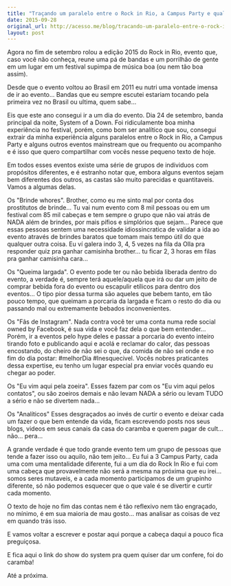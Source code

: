 ```yaml
---
title: "Traçando um paralelo entre o Rock in Rio, a Campus Party e qualquer evento mainstream atual."
date: 2015-09-28
original_url: http://acesso.me/blog/tracando-um-paralelo-entre-o-rock-in-rio-a-campus-party-e-qualquer-evento-mainstream-atual/
layout: post
---
```


Agora no fim de setembro rolou a edição 2015 do Rock in Rio, evento que, caso você não conheça, reune uma pá de bandas e um porrilhão de gente em um lugar em um festival supimpa de música boa (ou nem tão boa assim).

Desde que o evento voltou ao Brasil em 2011 eu nutri uma vontade imensa de ir ao evento... Bandas que eu sempre escutei estariam tocando pela primeira vez no Brasil ou ultima, quem sabe...

Eis que este ano consegui ir a um dia do evento. Dia 24 de setembro, banda principal da noite, System of a Down. Foi ridiculamente boa minha experiência no festival, porém, como bom ser analítico que sou, consegui extrair da minha experiência alguns paralelos entre o Rock in Rio, a Campus Party e alguns outros eventos mainstream que ou frequento ou acompanho e é isso que quero compartilhar com vocês nesse pequeno texto de hoje.

Em todos esses eventos existe uma série de grupos de individuos com propósitos diferentes, e é estranho notar que, embora alguns eventos sejam bem diferentes dos outros, as castas são muito parecidas e quantitaveis. Vamos a algumas delas.

Os "Brinde whores".
Brother, como eu me sinto mal por conta dos prostitutos de brinde... Tu vai num evento com 8 mil pessoas ou em um festival com 85 mil cabeças e tem sempre o grupo que não vai atrás de NADA além de brindes, por mais pífios e simplórios que sejam... Parece que essas pessoas sentem uma necessidade idiossincratica de validar a ida ao evento através de brindes baratos que tomam mais tempo útil do que qualquer outra coisa. Eu ví galera indo 3, 4, 5 vezes na fila da Olla pra responder quiz pra ganhar camisinha brother... tu ficar 2, 3 horas em filas pra ganhar camisinha cara...

Os "Queima largada".
O evento pode ter ou não bebida liberada dentro do evento, a verdade é, sempre terá aquele/aquela que irá ou dar um jeito de comprar bebida fora do evento ou escapulir etílicos para dentro dos eventos... O tipo pior dessa turma são aqueles que bebem tanto, em tão pouco tempo, que queimam a porcaria da largada e ficam o resto do dia ou passando mal ou extremamente bebados inconvenientes.

Os "Fãs de Instagram".
Nada contra você ter uma conta numa rede social owned by Facebook, é sua vida e você faz dela o que bem entender... Porém, ir a eventos pelo hype deles e passar a porcaria do evento inteiro tirando foto e publicando aqui e acolá e reclamar do calor, das pessoas encostando, do cheiro de não sei o que, da comida de não sei onde e no fim do dia postar: #melhorDia #Inesquecivel. Vocês nobres praticantes dessa expertise, eu tenho um lugar especial pra enviar vocês quando eu chegar ao poder.

Os "Eu vim aqui pela zoeira".
Esses fazem par com os "Eu vim aqui pelos contatos", ou são zoeiros demais e não levam NADA a sério ou levam TUDO a sério e não se divertem nada...

Os "Analíticos"
Esses desgraçados ao invés de curtir o evento e deixar cada um fazer o que bem entende da vida, ficam escrevendo posts nos seus blogs, videos em seus canais da casa do caramba e querem pagar de cult... não... pera...

A grande verdade é que todo grande evento tem um grupo de pessoas que tende a fazer isso ou aquilo, não tem jeito... Eu fui a 3 Campus Party, cada uma com uma mentalidade diferente, fui a um dia do Rock In Rio e fui com uma cabeça que provavelmente não será a mesma na próxima que eu irei... somos seres mutaveis, e a cada momento participamos de um grupinho diferente, só não podemos esquecer que o que vale é se divertir e curtir cada momento.

O texto de hoje no fim das contas nem é tão reflexivo nem tão engraçado, no mínimo, é em sua maioria de mau gosto... mas analisar as coisas de vez em quando trás isso.

E vamos voltar a escrever e postar aqui porque a cabeça daqui a pouco fica preguiçosa.

E fica aqui o link do show do system pra quem quiser dar um confere, foi do caramba!

Até a próxima.